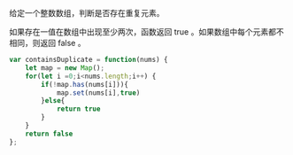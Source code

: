 给定一个整数数组，判断是否存在重复元素。

如果存在一值在数组中出现至少两次，函数返回 true 。如果数组中每个元素都不相同，则返回 false 。
```js
var containsDuplicate = function(nums) {
    let map = new Map();
    for(let i =0;i<nums.length;i++) {
        if(!map.has(nums[i])){
            map.set(nums[i],true)
        }else{
            return true
        }
    }
    return false
};
```